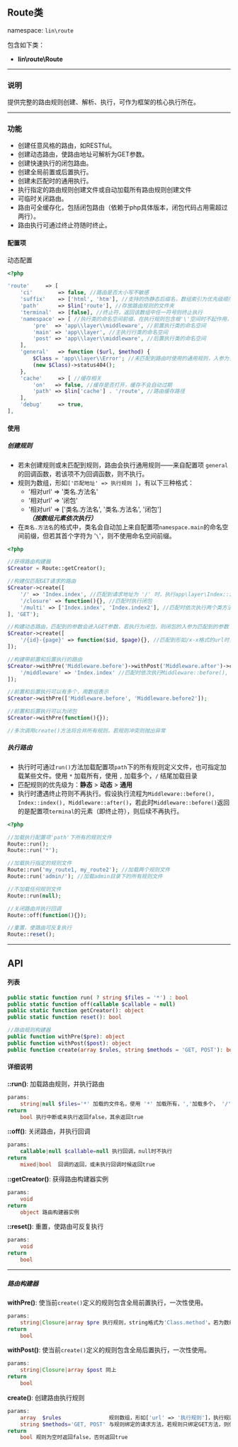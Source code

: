 Route类
----
namespace: `lin\route`

包含如下类：

* **lin\route\Route**

---

### 说明
提供完整的路由规则创建、解析、执行，可作为框架的核心执行所在。

---

### 功能

* 创建任意风格的路由，如RESTful。
* 创建动态路由，使路由地址可解析为GET参数。
* 创建快速执行的闭包路由。
* 创建全局前置或后置执行。
* 创建未匹配时的通用执行。
* 执行指定的路由规则创建文件或自动加载所有路由规则创建文件
* 可临时关闭路由。
* 路由可全缓存化，包括闭包路由（依赖于php具体版本，闭包代码占用需超过两行）。
* 路由执行可通过终止符随时终止。




#### 配置项

动态配置

~~~php
<?php

'route'     => [
    'ci'        => false, //路由是否大小写不敏感
    'suffix'    => ['html', 'htm'], //支持的伪静态后缀名，数组索引为优先级顺序
    'path'      => $lin['route'], //存放路由规则的文件夹
    'terminal'  => [false], //终止符，返回该数组中任一符号则终止执行
    'namespace' => [ //执行类的命名空间前缀，在执行规则包含根'\'空间时不起作用，如'\Class'
        'pre'  => 'app\\layer\\middleware', //前置执行类的命名空间
        'main' => 'app\\layer', //主执行行类的命名空间
        'post' => 'app\\layer\\middleware', //后置执行类的命名空间
    ],
    'general'   => function ($url, $method) {
        $Class = 'app\\layer\\Error'; //未匹配到路由时使用的通用规则，入参为当前请求url和method。若非回调则不执行
        (new $Class)->status404();
    },
    'cache'     => [ //缓存相关
        'on'   => false, //缓存是否打开，缓存不会自动过期
        'path' => $lin['cache'] . '/route', //路由缓存路径
    ],
    'debug'     => true,
],
~~~

#### 使用

##### 创建规则
* 若未创建规则或未匹配到规则，路由会执行通用规则——来自配置项 `general` 的回调函数，若该项不为回调函数，则不执行。
* 规则为数组，形如`['匹配地址' => 执行规则 ]`，有以下三种格式：
	* '相对url' => '类名.方法名'
	* '相对url' => '闭包'
	* '相对url' => ['类名.方法名', '类名.方法名', '闭包'] ***（按数组元素依次执行）***
* 在`类名.方法名`的格式中，类名会自动加上来自配置项`namespace.main`的命名空间前缀，但若其首个字符为 '`\`'，则不使用命名空间前缀。
~~~php
<?php

//获得路由构建器
$Creator = Route::getCreator();

//构建仅匹配GET请求的路由
$Creator->create([
	'/' => 'Index.index', //匹配到请求地址为 '/' 时，执行app\layer\Index::index()
	'/closure' => function(){}, //匹配时执行闭包
	'/multi' => ['Index.index', 'Index.index2'], //匹配时依次执行两个类方法
], 'GET');

//构建动态路由，匹配到的参数会进入GET参数，若执行为闭包，则闭包的入参为匹配到的参数
$Creator->create([
	'/{id}-{page}' => function($id, $page){}, //匹配到形如/x-x格式的url时，将其解析为$_GET['id']和$_GET['page']参数，并执行闭包，闭包的入参为这两者
]);

//构建带前置和后置执行的路由
$Creator->withPre('Middleware.before')->withPost('Middleware.after')->create([
	'/middleware' => 'Index.index' //匹配时依次执行Middleware::before(), Index::index(), Middleware::after()
]);

//前置和后置执行可以有多个，用数组表示
$Creator->withPre(['Middleware.before', 'Middleware.before2']);

//前置和后置执行可以为闭包
$Creator->withPre(function(){});

//多次调用create()方法将合并所有规则，若规则冲突则抛出异常
~~~

##### 执行路由
* 执行时可通过`run()`方法加载配置项`path`下的所有规则定义文件，也可指定加载某些文件。使用 `*` 加载所有，使用 `,` 加载多个，`/` 结尾加载目录
* 匹配规则的优先级为：**静态** > **动态** > **通用**
* 执行时遭遇终止符则不再执行。假设执行流程为`Middleware::before(), Index::index(), Middleware::after()`，若此时`Middleware::before()`返回的是配置项`terminal`的元素（即终止符），则后续不再执行。

~~~php
<?php

//加载执行配置项'path'下所有的规则文件
Route::run();
Route::run('*');

//加载执行指定的规则文件
Route::run('my_route1, my_route2'); //加载两个规则文件
Route::run('admin/'); //加载admin目录下的所有规则文件

//不加载任何规则文件
Route::run(null);

//关闭路由并执行回调
Route::off(function(){});

//重置，使路由可反复执行
Route::reset();

~~~
---


## API

#### 列表

~~~php
public static function run( ? string $files = '*') : bool
public static function off(callable $callable = null)
public static function getCreator(): object
public static function reset(): bool

//路由规则构建器
public function withPre($pre): object
public function withPost($post): object
public function create(array $rules, string $methods = 'GET, POST'): bool
~~~

#### 详细说明

**::run()**: 加载路由规则，并执行路由
```php
params:
	string|null $files='*' 加载的文件名，使用 '*' 加载所有，','加载多个， '/'结尾加载目录下所有文件(如'dir/')，null则不加载。
return
	bool 执行中断或未执行返回false，其余返回true
```

**::off()**: 关闭路由，并执行回调
```php
params:
	callable|null $callable=null 执行回调，null时不执行
return
	mixed|bool  回调的返回，或未执行回调时候返回true
```

**::getCreator()**: 获得路由构建器实例
```php
params:
	void
return
	object 路由构建器实例
```

**::reset()**: 重置，使路由可反复执行
```php
params:
	void
return
	bool
```
----

##### 路由构建器

**withPre()**: 使当前`create()`定义的规则包含全局前置执行，一次性使用。
```php
params:
	string|Closure|array $pre 执行规则，string格式为'Class.method'。若为数组，则按数组元素执行，元素格式为string或Closure
return
	bool
```

**withPost()**: 使当前`create()`定义的规则包含全局后置执行，一次性使用。
```php
params:
	string|Closure|array $post 同上
return
	bool
```

**create()**: 创建路由执行规则
```php
params:
	array  $rules               规则数组，形如['url' => '执行规则']，执行规则格式见上诉
	string $methods='GET, POST' 与规则绑定的请求方法，若规则只绑定GET方法，则使用POST请求同一地址不会被匹配
return
	bool 规则为空时返回false，否则返回true
```